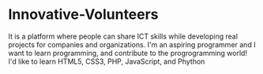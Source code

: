# Innovative-Volunteers
It is a platform where people can share ICT skills while developing real projects for companies and organizations.
I'm an aspiring programmer and I want to learn programming, and contribute to the progrogramming world!
I'd like to learn HTML5, CSS3, PHP, JavaScript, and Phython
